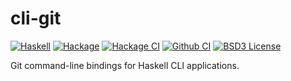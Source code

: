 cli-git
=======
[![Haskell](https://img.shields.io/badge/language-Haskell-orange.svg)](https://haskell.org) [![Hackage](https://img.shields.io/hackage/v/cli-git.svg)](https://hackage.haskell.org/package/cli-git) [![Hackage CI](https://matrix.hackage.haskell.org/api/v2/packages/cli-git/badge)](https://matrix.hackage.haskell.org/#/package/cli-git) [![Github CI](https://github.com/obsidiansystems/cli-git/workflows/github-action/badge.svg)](https://github.com/obsidiansystems/cli-git/actions) [![BSD3 License](https://img.shields.io/badge/license-BSD3-blue.svg)](https://github.com/obsidiansystems/cli-git/blob/master/LICENSE)

Git command-line bindings for Haskell CLI applications.
